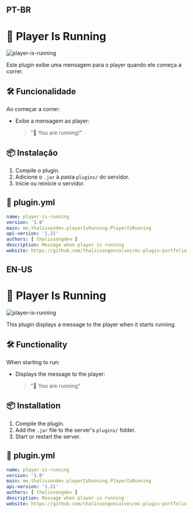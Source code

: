 ## PT-BR
# 🚪 Player Is Running

![player-is-running](./player-is-running.gif)

Este plugin exibe uma mensagem para o player quando ele começa a correr.

## 🛠️ Funcionalidade

Ao começar a correr:
- Exibe a mensagem ao player:
  > "🏃 You are running!"

## 📦 Instalação

1. Compile o plugin.
2. Adicione o `.jar` à pasta `plugins/` do servidor.
3. Inicie ou reinicie o servidor.

## 📄 plugin.yml

```yml
name: player-is-running
version: '1.0'
main: me.thalissondev.playerIsRunning.PlayerIsRunning
api-version: '1.21'
authors: [ thalissongdev ]
description: Message when player is running
website: https://github.com/thalissongoncalves/mc-plugin-portfolio
```

## EN-US
# 🚪 Player Is Running

![player-is-running](./player-is-running.gif)

This plugin displays a message to the player when it starts running.

## 🛠️ Functionality

When starting to run:
- Displays the message to the player:
  > "🏃 You are running"

## 📦 Installation

1. Compile the plugin.
2. Add the `.jar` file to the server's `plugins/` folder.
3. Start or restart the server.

## 📄 plugin.yml

```yml
name: player-is-running
version: '1.0'
main: me.thalissondev.playerIsRunning.PlayerIsRunning
api-version: '1.21'
authors: [ thalissongdev ]
description: Message when player is running
website: https://github.com/thalissongoncalves/mc-plugin-portfolio
